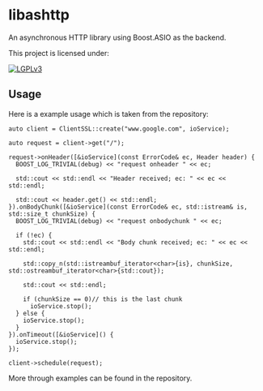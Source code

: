 libashttp
=========

An asynchronous HTTP library using Boost.ASIO as the backend.

This project is licensed under:

[![LGPLv3](http://www.gnu.org/graphics/lgplv3-147x51.png)](http://www.gnu.org/licenses/lgpl-3.0.html)

## Usage
Here is a example usage which is taken from the repository:

```
auto client = ClientSSL::create("www.google.com", ioService);

auto request = client->get("/");

request->onHeader([&ioService](const ErrorCode& ec, Header header) {
  BOOST_LOG_TRIVIAL(debug) << "request onheader " << ec;

  std::cout << std::endl << "Header received; ec: " << ec << std::endl;

  std::cout << header.get() << std::endl;
}).onBodyChunk([&ioService](const ErrorCode& ec, std::istream& is, std::size_t chunkSize) {
  BOOST_LOG_TRIVIAL(debug) << "request onbodychunk " << ec;

  if (!ec) {
    std::cout << std::endl << "Body chunk received; ec: " << ec << std::endl;

    std::copy_n(std::istreambuf_iterator<char>{is}, chunkSize, std::ostreambuf_iterator<char>{std::cout});

    std::cout << std::endl;

    if (chunkSize == 0)// this is the last chunk
      ioService.stop();
  } else {
    ioService.stop();
  }
}).onTimeout([&ioService]() {
  ioService.stop();
});

client->schedule(request);
```

More through examples can be found in the repository.
